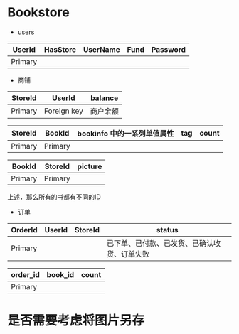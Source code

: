 # Bookstore

* users

| UserId  | HasStore | UserName | Fund | Password |
| ------- | -------- | -------- | ---- | -------- |
| Primary |          |          |      |          |

* 商铺

| StoreId | UserId      | balance  |
| ------- | ----------- | -------- |
| Primary | Foreign key | 商户余额 |

| StoreId | BookId  | bookinfo 中的一系列单值属性 | tag  | count |
| ------- | ------- | --------------------------- | ---- | ----- |
| Primary | Primary |                             |      |       |

| BookId  | StoreId | picture |
| ------- | ------- | ------- |
| Primary | Primary |         |

上述，那么所有的书都有不同的ID

* 订单

| OrderId | UserId | StoreId | status                                     |
| ------- | ------ | ------- | ------------------------------------------ |
| Primary |        |         | 已下单、已付款、已发货、已确认收货、订单失败 |

| order_id | book_id | count |
| -------- | ------- | ----- |
| Primary  |         |       |

# 是否需要考虑将图片另存